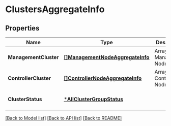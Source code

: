 # ClustersAggregateInfo

## Properties
Name | Type | Description | Notes
------------ | ------------- | ------------- | -------------
**ManagementCluster** | [**[]ManagementNodeAggregateInfo**](ManagementNodeAggregateInfo.md) | Array of Management Nodes | [default to null]
**ControllerCluster** | [**[]ControllerNodeAggregateInfo**](ControllerNodeAggregateInfo.md) | Array of Controller Nodes | [default to null]
**ClusterStatus** | [***AllClusterGroupStatus**](AllClusterGroupStatus.md) |  | [optional] [default to null]

[[Back to Model list]](../README.md#documentation-for-models) [[Back to API list]](../README.md#documentation-for-api-endpoints) [[Back to README]](../README.md)

